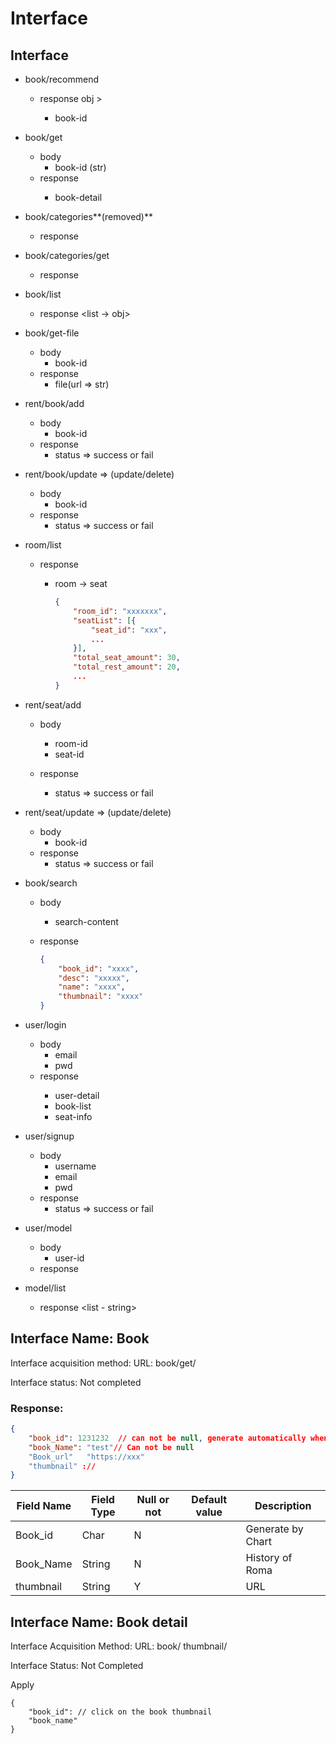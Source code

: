 # Interface



## Interface

- book/recommend
  - response <list > obj >
    - book-id
- book/get
  - body
    - book-id (str)
  - response<obj>
    - book-detail

- book/categories**(removed)**
  - response <list>
- book/categories/get

  - response<list>

- book/list
  - response <list -> obj>
- book/get-file
  - body
    - book-id
  - response
    - file(url => str)
- rent/book/add
  - body
    - book-id
  - response
    - status => success or fail
- rent/book/update => (update/delete)
  - body
    - book-id
  - response
    - status => success or fail

- room/list

  - response<list>

    - room -> seat

      ```json
      {
          "room_id": "xxxxxxx",
          "seatList": [{
              "seat_id": "xxx",
              ...
          }],
          "total_seat_amount": 30,
          "total_rest_amount": 20,
          ...
      }
      ```

- rent/seat/add

  - body
    - room-id
    - seat-id

  - response
    - status => success or fail

- rent/seat/update => (update/delete)

  - body
    - book-id
  - response
    - status => success or fail

- book/search

  - body

    - search-content

  - response <list>

    ```json
    {
        "book_id": "xxxx",
        "desc": "xxxxx",
        "name": "xxxx",
        "thumbnail": "xxxx"
    }
    ```

- user/login

  - body
    - email
    - pwd
  - response <obj>
    - user-detail
    - book-list
    - seat-info

- user/signup

  - body
    - username
    - email
    - pwd
  - response
    - status => success or fail

- user/model

  - body
    - user-id
  - response <str>

- model/list

  - response <list - string>

## Interface Name: Book

Interface acquisition method: URL: book/get/

Interface status: Not completed

### Response:

```json
{
    "book_id": 1231232  // can not be null, generate automatically when adding a new book
    "book_Name": "test"// Can not be null 
    "Book_url"   "https://xxx"
    "thumbnail" :// 
}
```


| Field Name | Field Type | Null or not | Default value | Description |
|--|--|--|--|--|
| Book_id | Char | N |  | Generate by Chart|
|Book_Name|String|N| |History of Roma|
|thumbnail|String|Y|| URL |


## Interface Name: Book detail

Interface Acquisition Method: URL: book/ thumbnail/

Interface Status: Not Completed

Apply

```
{
	"book_id": // click on the book thumbnail
	"book_name"
}
```





